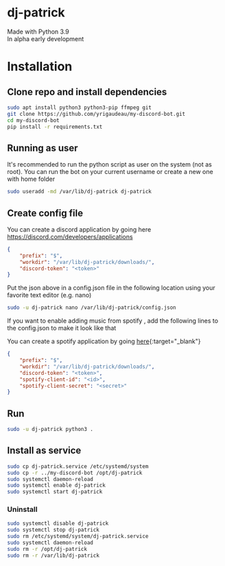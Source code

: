 # dj-patrick

Made with Python 3.9  
In alpha early development

# Installation

## Clone repo and install dependencies
```bash
sudo apt install python3 python3-pip ffmpeg git
git clone https://github.com/yrigaudeau/my-discord-bot.git
cd my-discord-bot
pip install -r requirements.txt
```
## Running as user
It's recommended to run the python script as user on the system (not as root). You can run the bot on your current username or create a new one with home folder
```bash
sudo useradd -md /var/lib/dj-patrick dj-patrick
```

## Create config file
You can create a discord application by going here https://discord.com/developers/applications
```json
{
    "prefix": "$",
    "workdir": "/var/lib/dj-patrick/downloads/",
    "discord-token": "<token>"
}
```
Put the json above in a config.json file in the following location using your favorite text editor (e.g. nano)
```bash
sudo -u dj-patrick nano /var/lib/dj-patrick/config.json
```

If you want to enable adding music from spotify , add the following lines to the config.json to make it look like that  

You can create a spotify application by going [here](https://developer.spotify.com/dashboard/applications){:target="_blank"}
```json
{
    "prefix": "$",
    "workdir": "/var/lib/dj-patrick/downloads/",
    "discord-token": "<token>",
    "spotify-client-id": "<id>",
    "spotify-client-secret": "<secret>"
}
```

## Run
```bash
sudo -u dj-patrick python3 .
```

## Install as service
```bash
sudo cp dj-patrick.service /etc/systemd/system
sudo cp -r ../my-discord-bot /opt/dj-patrick
sudo systemctl daemon-reload
sudo systemctl enable dj-patrick
sudo systemctl start dj-patrick
```

### Uninstall

```bash
sudo systemctl disable dj-patrick
sudo systemctl stop dj-patrick
sudo rm /etc/systemd/system/dj-patrick.service
sudo systemctl daemon-reload
sudo rm -r /opt/dj-patrick
sudo rm -r /var/lib/dj-patrick
```